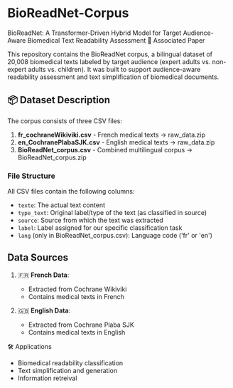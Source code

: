 # BioReadNet-Corpus
BioReadNet: A Transformer-Driven Hybrid Model for Target Audience-Aware Biomedical Text Readability Assessment
📄 Associated Paper

This repository contains the BioReadNet corpus, a bilingual dataset of  20,008 biomedical texts labeled by target audience  (expert adults vs. non-expert adults vs. children). It was built to support audience-aware readability assessment and text simplification of biomedical documents.

## 📦 Dataset Description

The corpus consists of three CSV files:

1. **fr_cochraneWikiviki.csv** - French medical texts -> raw_data.zip
2. **en_CochranePlabaSJK.csv** - English medical texts  -> raw_data.zip
3. **BioReadNet_corpus.csv** - Combined multilingual corpus -> BioReadNet_corpus.zip

### File Structure

All CSV files contain the following columns:
- `texte`: The actual text content
- `type_text`: Original label/type of the text (as classified in source)
- `source`: Source from which the text was extracted
- `label`: Label assigned for our specific classification task
- `lang` (only in BioReadNet_corpus.csv): Language code ('fr' or 'en')

## Data Sources

1. 🇫🇷 **French Data**:
   - Extracted from Cochrane Wikiviki
   - Contains medical texts in French

2. 🇬🇧 **English Data**:
   - Extracted from Cochrane Plaba SJK
   - Contains medical texts in English


🛠 Applications
- Biomedical readability classification
- Text simplification and generation
- Information retreival 
